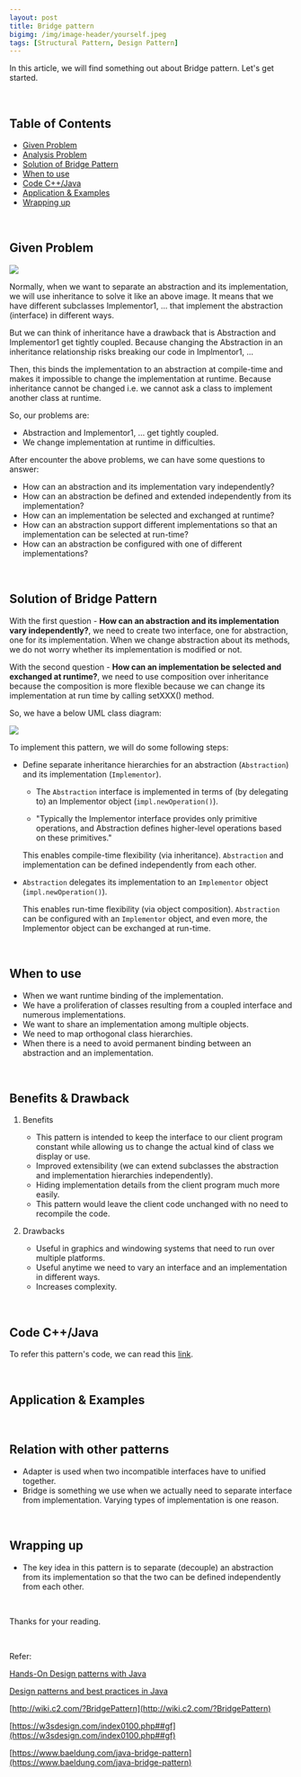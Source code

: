```yaml
---
layout: post
title: Bridge pattern
bigimg: /img/image-header/yourself.jpeg
tags: [Structural Pattern, Design Pattern]
---
```


In this article, we will find something out about Bridge pattern. Let's get started.

<br>

## Table of Contents
- [Given Problem](#given-problem)
- [Analysis Problem](#analysis-problem)
- [Solution of Bridge Pattern](#solution-of-bridge-pattern)
- [When to use](#when-to-use)
- [Code C++/Java](#code-C++/Java)
- [Application & Examples](#application-&-examples)
- [Wrapping up](#wrapping-up)

<br>

## Given Problem

![](../img/design-pattern/bridge-pattern/problem-bridge-pattern.png)

Normally, when we want to separate an abstraction and its implementation, we will use inheritance to solve it like an above image. It means that we have different subclasses Implementor1, ... that implement the abstraction (interface) in different ways.

But we can think of inheritance have a drawback that is Abstraction and Implementor1 get tightly coupled. Because changing the Abstraction in an inheritance relationship risks breaking our code in Implmentor1, ...

Then, this binds the implementation to an abstraction at compile-time and makes it impossible to change the implementation at runtime. Because inheritance cannot be changed i.e. we cannot ask a class to implement another class at runtime.

So, our problems are:
- Abstraction and Implementor1, ... get tightly coupled.
- We change implementation at runtime in difficulties.

After encounter the above problems, we can have some questions to answer:
- How can an abstraction and its implementation vary independently?
- How can an abstraction be defined and extended independently from its implementation?
- How can an implementation be selected and exchanged at runtime?
- How can an abstraction support different implementations so that an implementation can be selected at run-time?
- How can an abstraction be configured with one of different implementations?

<br>

## Solution of Bridge Pattern

With the first question - **How can an abstraction and its implementation vary independently?**, we need to create two interface, one for abstraction, one for its implementation. When we change abstraction about its methods, we do not worry whether its implementation is modified or not.

With the second question - **How can an implementation be selected and exchanged at runtime?**, we need to use composition over inheritance because the composition is more flexible because we can change its implementation at run time by calling setXXX() method.

So, we have a below UML class diagram:

![](../img/design-pattern/bridge-pattern/bridge-pattern.png)

To implement this pattern, we will do some following steps:
- Define separate inheritance hierarchies for an abstraction (```Abstraction```)
and its implementation (```Implementor```).

    - The ```Abstraction``` interface is implemented in terms of (by delegating to) an Implementor object (```impl.newOperation()```).

    - "Typically the Implementor interface provides only primitive operations, and Abstraction defines higher-level operations based on these primitives."

    This enables compile-time flexibility (via inheritance). ```Abstraction``` and implementation can be defined independently from each other.

- ```Abstraction``` delegates its implementation to an ```Implementor``` object
(```impl.newOperation()```).

    This enables run-time flexibility (via object composition). ```Abstraction``` can be configured with an ```Implementor``` object, and even more, the Implementor object can be exchanged at run-time.

<br>

## When to use
- When we want runtime binding of the implementation.
- We have a proliferation of classes resulting from a coupled interface and numerous implementations.
- We want to share an implementation among multiple objects.
- We need to map orthogonal class hierarchies.
- When there is a need to avoid permanent binding between an abstraction and an implementation.

<br>

## Benefits & Drawback
1. Benefits

    - This pattern is intended to keep the interface to our client program constant while allowing us to change the actual kind of class we display or use.
    - Improved extensibility (we can extend subclasses the abstraction and implementation hierarchies independently).
    - Hiding implementation details from the client program much more easily.
    - This pattern would leave the client code unchanged with no need to recompile the code.

2. Drawbacks

    - Useful in graphics and windowing systems that need to run over multiple platforms.
    - Useful anytime we need to vary an interface and an implementation in different ways.
    - Increases complexity.

<br>

## Code C++/Java

To refer this pattern's code, we can read this [link](https://github.com/gamethapcam/Design-Pattern/tree/master/Structural-Pattern/Bridge-pattern/src/Java).

<br>

## Application & Examples





<br>

## Relation with other patterns
- Adapter is used when two incompatible interfaces have to unified together.
- Bridge is something we use when we actually need to separate interface from implementation. Varying types of implementation is one reason.


<br>

## Wrapping up
- The key idea in this pattern is to separate (decouple) an abstraction from its implementation so that the two can be defined independently from each other.



<br>

Thanks for your reading.

<br>

Refer:

[Hands-On Design patterns with Java]()

[Design patterns and best practices in Java]()

[http://wiki.c2.com/?BridgePattern](http://wiki.c2.com/?BridgePattern)

[https://w3sdesign.com/index0100.php##gf](https://w3sdesign.com/index0100.php##gf)

[https://www.baeldung.com/java-bridge-pattern](https://www.baeldung.com/java-bridge-pattern)